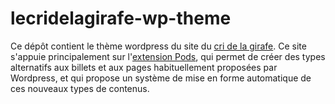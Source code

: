 # lecridelagirafe-wp-theme

Ce dépôt contient le thème wordpress du site du [cri de la girafe](http://lecridelagirafe.org). Ce site s'appuie principalement sur l'[extension Pods](https://fr.wordpress.org/plugins/pods/), qui permet de créer des types alternatifs aux billets et aux pages habituellement proposées par Wordpress, et qui propose un système de mise en forme automatique de ces nouveaux types de contenus.
